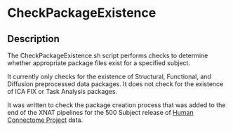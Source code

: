 CheckPackageExistence
=====================

## Description

The CheckPackageExistence.sh script performs checks to determine whether 
appropriate package files exist for a specified subject.

It currently only checks for the existence of Structural, Functional, and Diffusion
preprocessed data packages.  It does not check for the existence of ICA FIX or
Task Analysis packages.

It was written to check the package creation process that was added to the end of
the XNAT pipelines for the 500 Subject release of [Human Connectome Project][HCP] 
data.  

<!-- References -->
[HCP]: http://www.humanconnectome.org
